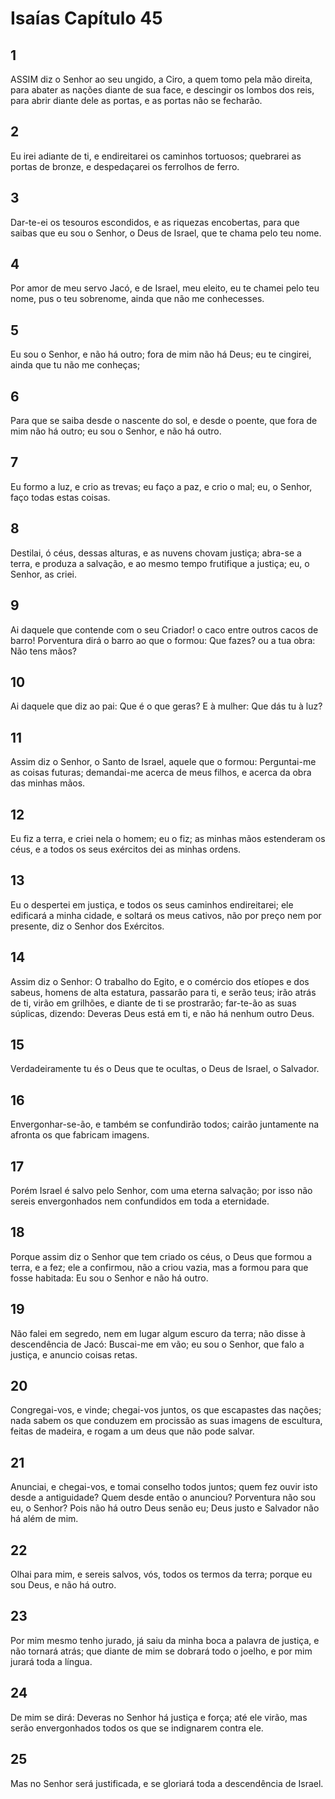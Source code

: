 # Isaías Capítulo 45

## 1
ASSIM diz o Senhor ao seu ungido, a Ciro, a quem tomo pela mão direita, para abater as nações diante de sua face, e descingir os lombos dos reis, para abrir diante dele as portas, e as portas não se fecharão.

## 2
Eu irei adiante de ti, e endireitarei os caminhos tortuosos; quebrarei as portas de bronze, e despedaçarei os ferrolhos de ferro.

## 3
Dar-te-ei os tesouros escondidos, e as riquezas encobertas, para que saibas que eu sou o Senhor, o Deus de Israel, que te chama pelo teu nome.

## 4
Por amor de meu servo Jacó, e de Israel, meu eleito, eu te chamei pelo teu nome, pus o teu sobrenome, ainda que não me conhecesses.

## 5
Eu sou o Senhor, e não há outro; fora de mim não há Deus; eu te cingirei, ainda que tu não me conheças;

## 6
Para que se saiba desde o nascente do sol, e desde o poente, que fora de mim não há outro; eu sou o Senhor, e não há outro.

## 7
Eu formo a luz, e crio as trevas; eu faço a paz, e crio o mal; eu, o Senhor, faço todas estas coisas.

## 8
Destilai, ó céus, dessas alturas, e as nuvens chovam justiça; abra-se a terra, e produza a salvação, e ao mesmo tempo frutifique a justiça; eu, o Senhor, as criei.

## 9
Ai daquele que contende com o seu Criador! o caco entre outros cacos de barro! Porventura dirá o barro ao que o formou: Que fazes? ou a tua obra: Não tens mãos?

## 10
Ai daquele que diz ao pai: Que é o que geras? E à mulher: Que dás tu à luz?

## 11
Assim diz o Senhor, o Santo de Israel, aquele que o formou: Perguntai-me as coisas futuras; demandai-me acerca de meus filhos, e acerca da obra das minhas mãos.

## 12
Eu fiz a terra, e criei nela o homem; eu o fiz; as minhas mãos estenderam os céus, e a todos os seus exércitos dei as minhas ordens.

## 13
Eu o despertei em justiça, e todos os seus caminhos endireitarei; ele edificará a minha cidade, e soltará os meus cativos, não por preço nem por presente, diz o Senhor dos Exércitos.

## 14
Assim diz o Senhor: O trabalho do Egito, e o comércio dos etíopes e dos sabeus, homens de alta estatura, passarão para ti, e serão teus; irão atrás de ti, virão em grilhões, e diante de ti se prostrarão; far-te-ão as suas súplicas, dizendo: Deveras Deus está em ti, e não há nenhum outro Deus.

## 15
Verdadeiramente tu és o Deus que te ocultas, o Deus de Israel, o Salvador.

## 16
Envergonhar-se-ão, e também se confundirão todos; cairão juntamente na afronta os que fabricam imagens.

## 17
Porém Israel é salvo pelo Senhor, com uma eterna salvação; por isso não sereis envergonhados nem confundidos em toda a eternidade.

## 18
Porque assim diz o Senhor que tem criado os céus, o Deus que formou a terra, e a fez; ele a confirmou, não a criou vazia, mas a formou para que fosse habitada: Eu sou o Senhor e não há outro.

## 19
Não falei em segredo, nem em lugar algum escuro da terra; não disse à descendência de Jacó: Buscai-me em vão; eu sou o Senhor, que falo a justiça, e anuncio coisas retas.

## 20
Congregai-vos, e vinde; chegai-vos juntos, os que escapastes das nações; nada sabem os que conduzem em procissão as suas imagens de escultura, feitas de madeira, e rogam a um deus que não pode salvar.

## 21
Anunciai, e chegai-vos, e tomai conselho todos juntos; quem fez ouvir isto desde a antiguidade? Quem desde então o anunciou? Porventura não sou eu, o Senhor? Pois não há outro Deus senão eu; Deus justo e Salvador não há além de mim.

## 22
Olhai para mim, e sereis salvos, vós, todos os termos da terra; porque eu sou Deus, e não há outro.

## 23
Por mim mesmo tenho jurado, já saiu da minha boca a palavra de justiça, e não tornará atrás; que diante de mim se dobrará todo o joelho, e por mim jurará toda a língua.

## 24
De mim se dirá: Deveras no Senhor há justiça e força; até ele virão, mas serão envergonhados todos os que se indignarem contra ele.

## 25
Mas no Senhor será justificada, e se gloriará toda a descendência de Israel.


